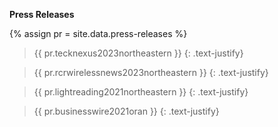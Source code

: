 **Press Releases**

{% assign pr = site.data.press-releases %}

> {{ pr.tecknexus2023northeastern }}
> {: .text-justify}

> {{ pr.rcrwirelessnews2023northeastern }}
> {: .text-justify}

> {{ pr.lightreading2021northeastern }}
> {: .text-justify}

> {{ pr.businesswire2021oran }}
> {: .text-justify}

